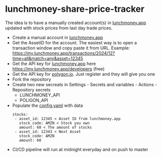# lunchmoney-share-price-tracker
The idea is to have a manually created account(s) in [lunchmoney.app](https://lunchmoney.app) updated with stock prices from last day trade prices.

- Create a manual account in [lunchmoney.app](https://lunchmoney.app)
- Get the AssetID for the account. The easiest way is to open a transaction window and copy paste it from URL. Example: https://my.lunchmoney.app/transactions/2024/12?time=all&match=any&asset=12345
- Get the API key for [lunchmoney.app](https://lunchmoney.app) here https://my.lunchmoney.app/developers (free)
- Get the API key for [polygon.io](https://polygon.io). Just register and they will give you one
- Fork the repository
- Create two new secreats in Settings - Secrets and variables - Actions - Repository secrets
  - LUNCHMONEY_API
  - POLIGON_API  
- Populate the [config.yaml](https://github.com/MelHiour/lunchmoney-share-price-tracker/blob/main/config.yaml) with data
  ```
  stocks:
   - asset_id: 12345 < Asset ID from lunchmoney.app
     stock_code: AMZN < Stock you own
     amount: 60 < The amount of stocks
   - asset_id: 12343 < Next Asset
     stock_code: AMZN
     amount: 60  
  ```
- CI/CD pipeline will run at midnight everyday and on push to master
